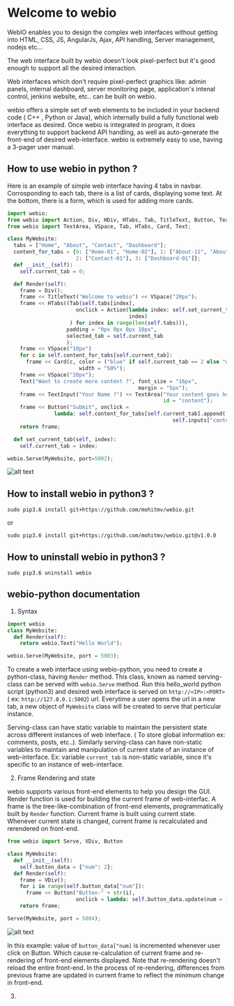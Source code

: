 Welcome to webio
===================


WebIO enables you to design the complex web interfaces without getting into HTML, CSS, JS, AngularJs, Ajax,
API handling, Server management, nodejs etc...

The web interface built by webio doesn't look pixel-perfect but it's good enough to support all the desired interaction.

Web interfaces which don't require pixel-perfect graphics like: admin panels, internal dashboard, server monitoring page, application's intenal control, jenkins website, etc.. can be built on webio.

webio offers a simple set of web elements to be included in your backend code ( C++ , Python or Java), which internally
build a fully functional web interface as desired. Once webio is integrated in program, it does everything to support backend API handling, as well as auto-generate the front-end of desired web-interface.
webio is extremely easy to use, having a 3-pager user manual.



How to use webio in python ?
----------

Here is an example of simple web interface having 4 tabs in navbar. Corrosponding to each tab, there is a list of cards, displaying some text. At the bottom, there is a form, which is used for adding more cards.

```python
import webio;
from webio import Action, Div, HDiv, HTabs, Tab, TitleText, Button, TextInput
from webio import TextArea, VSpace, Tab, HTabs, Card, Text;

class MyWebsite:
  tabs = ["Home", "About", "Contact", "Dashboard"];
  content_for_tabs = {0: ["Home-01", "Home-02"], 1: ["About-11", "About-12"],
                      2: ["Contact-01"], 3: ["Dashboard-01"]};
  def __init__(self):
    self.current_tab = 0;

  def Render(self):
    frame = Div();
    frame << TitleText("Welcome to webio") << VSpace("20px");
    frame << HTabs((Tab(self.tabs[index],
                      onclick = Action(lambda index: self.set_current_tab(index),
                                       index)
                    ) for index in range(len(self.tabs))),
                   padding = "0px 0px 0px 10px",
                   selected_tab = self.current_tab
                   );
    frame << VSpace("10px")
    for c in self.content_for_tabs[self.current_tab]:
      frame << Card(c, color = ("blue" if self.current_tab == 2 else "default"),
                       width = "50%");
    frame << VSpace("20px");
    Text("Want to create more content ?", font_size = "16px",
                                          margin = "5px");
    frame << TextInput("Your Name ?") << TextArea("Your content goes here",
                                                  id = "content");
    frame << Button("Submit", onclick =
               lambda: self.content_for_tabs[self.current_tab].append(
                                                     self.inputs["content"]));
    return frame;

  def set_current_tab(self, index):
    self.current_tab = index;

webio.Serve(MyWebsite, port=5002);
```

![alt text](https://raw.githubusercontent.com/mohitmv/webio/master/docs/webio_demo_slow_gif.gif "webio demo")



How to install webio in python3 ?
----------
`sudo pip3.6 install git+https://github.com/mohitmv/webio.git`

or

`sudo pip3.6 install git+https://github.com/mohitmv/webio.git@v1.0.0`

How to uninstall webio in python3 ?
----------
`sudo pip3.6 uninstall webio`


webio-python documentation
----------

1. Syntax

```python
import webio
class MyWebsite:
  def Render(self):
    return webio.Text("Hello World");

webio.Serve(MyWebsite, port = 5003);
```

To create a web interface using webio-python, you need to create a python-class, having `Render` method. This class, known as named serving-class can be served with `webio.Serve` method. Run this hello_world python script (python3) and desired web interface is served on `http://<IP>:<PORT>` ( ex: `http://127.0.0.1:5002`) url. Everytime a user opens the url in a new tab, a new object of `MyWebsite` class will be created to serve that perticular instance.

Serving-class can have static variable to maintain the persistent state across different instances of web interface. ( To store global information ex: comments, posts, etc..). Similarly serving-class can have non-static variables to maintain and manipulation of current state of an instance of web-interface. Ex: variable `current_tab` is non-static variable, since it's specific to an instance of web-interface.

2. Frame Rendering and state 

webio supports various front-end elements to help you design the GUI. Render function is used for building the current frame of web-interfac. A frame is the tree-like-combination of front-end elements, programmatically built by `Render` function. Current frame is built using current state. Whenever current state is changed, current frame is recalculated and rerendered on front-end.

```python
from webio import Serve, VDiv, Button

class MyWebsite:
  def __init__(self):
    self.button_data = {"num": 2};
  def Render(self):
    frame = VDiv(); 
    for i in range(self.button_data["num"]):
      frame << Button("Button-" + str(i),
                      onclick = lambda: self.button_data.update(num = 1+self.button_data["num"]));
    return frame;

Serve(MyWebsite, port = 5004);
```
![alt text](https://i.imgur.com/2WwVRv4.gif "webio demo2")

In this example: value of `button_data["num]` is incremented whenever user click on Button. Which cause re-calculation of current frame and re-rendering of front-end elements displayed. Note that re-rendering doesn't reload the entire front-end. In the process of re-rendering, differences from previous frame are updated in current frame to reflect the minimum change in front-end.


3. 

